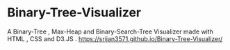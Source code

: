 # Binary-Tree-Visualizer
A Binary-Tree , Max-Heap and Binary-Search-Tree Visualizer made with HTML , CSS and D3.JS .
https://srijan3571.github.io/Binary-Tree-Visualizer/

